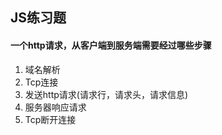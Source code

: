 ## JS练习题

#### 一个http请求，从客户端到服务端需要经过哪些步骤

1. 域名解析
2. Tcp连接
3. 发送http请求(请求行，请求头，请求信息)
4. 服务器响应请求
5. Tcp断开连接
